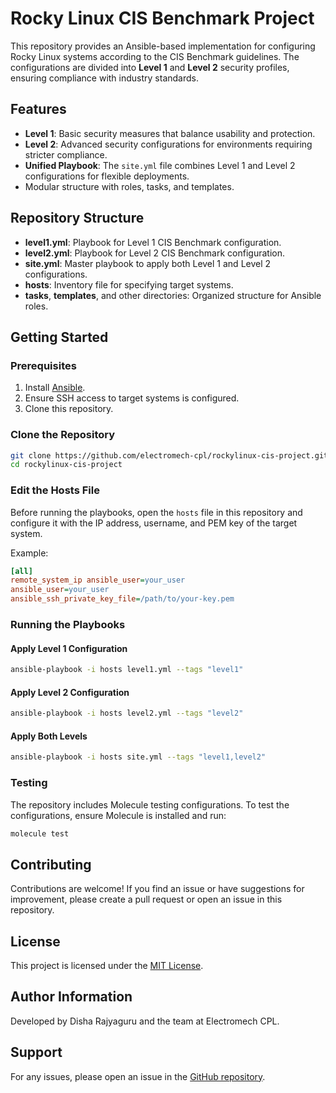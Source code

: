 # Rocky Linux CIS Benchmark Project

This repository provides an Ansible-based implementation for configuring Rocky Linux systems according to the CIS Benchmark guidelines. The configurations are divided into **Level 1** and **Level 2** security profiles, ensuring compliance with industry standards.

## Features

- **Level 1**: Basic security measures that balance usability and protection.
- **Level 2**: Advanced security configurations for environments requiring stricter compliance.
- **Unified Playbook**: The `site.yml` file combines Level 1 and Level 2 configurations for flexible deployments.
- Modular structure with roles, tasks, and templates.

## Repository Structure

- **level1.yml**: Playbook for Level 1 CIS Benchmark configuration.
- **level2.yml**: Playbook for Level 2 CIS Benchmark configuration.
- **site.yml**: Master playbook to apply both Level 1 and Level 2 configurations.
- **hosts**: Inventory file for specifying target systems.
- **tasks**, **templates**, and other directories: Organized structure for Ansible roles.

## Getting Started

### Prerequisites

1. Install [Ansible](https://docs.ansible.com/ansible/latest/installation_guide/index.html).
2. Ensure SSH access to target systems is configured.
3. Clone this repository.

### Clone the Repository

```bash
git clone https://github.com/electromech-cpl/rockylinux-cis-project.git
cd rockylinux-cis-project
```

### Edit the Hosts File

Before running the playbooks, open the `hosts` file in this repository and configure it with the IP address, username, and PEM key of the target system.

Example:

```ini
[all]
remote_system_ip ansible_user=your_user
ansible_user=your_user
ansible_ssh_private_key_file=/path/to/your-key.pem
```

### Running the Playbooks

#### Apply Level 1 Configuration

```bash
ansible-playbook -i hosts level1.yml --tags "level1"
```

#### Apply Level 2 Configuration

```bash
ansible-playbook -i hosts level2.yml --tags "level2"
```

#### Apply Both Levels

```bash
ansible-playbook -i hosts site.yml --tags "level1,level2"
```

### Testing

The repository includes Molecule testing configurations. To test the configurations, ensure Molecule is installed and run:

```bash
molecule test
```

## Contributing

Contributions are welcome! If you find an issue or have suggestions for improvement, please create a pull request or open an issue in this repository.

## License

This project is licensed under the [MIT License](LICENSE).

## Author Information

Developed by Disha Rajyaguru and the team at Electromech CPL.

## Support

For any issues, please open an issue in the [GitHub repository](https://github.com/electromech-cpl/rockylinux-cis-project.git).
